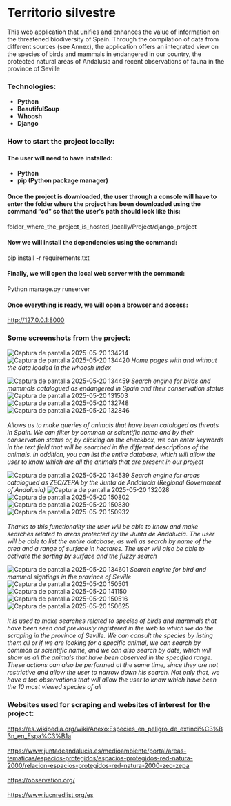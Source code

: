 # Territorio silvestre
This web application that unifies and enhances the value of information on the threatened biodiversity of Spain. Through the compilation of data from different sources (see Annex), the application offers an integrated view on the species of birds and mammals in endangered in our country, the protected natural areas of Andalusia and recent observations of fauna in the province of Seville

### Technologies:
- **Python**
- **BeautifulSoup**
- **Whoosh**
- **Django**

### How to start the project locally:
#### The user will need to have installed:
- **Python**
- **pip (Python package manager)**
#### Once the project is downloaded, the user through a console will have to enter the folder where the project has been downloaded using the command “cd” so that the user's path should look like this:
folder_where_the_project_is_hosted_locally/Project/django_project
#### Now we will install the dependencies using the command:
pip install -r requirements.txt
#### Finally, we will open the local web server with the command:
Python manage.py runserver
#### Once everything is ready, we will open a browser and access:
http://127.0.0.1:8000

### Some screenshots from the project:
![Captura de pantalla 2025-05-20 134214](https://github.com/user-attachments/assets/b071e168-bf0a-49be-8f15-c86d67ddc5f3)
![Captura de pantalla 2025-05-20 134420](https://github.com/user-attachments/assets/8b9a884d-3d91-44e9-b976-15e65715edaa)
*Home pages with and without the data loaded in the whoosh index*

![Captura de pantalla 2025-05-20 134459](https://github.com/user-attachments/assets/6c31d36b-eaee-4a6e-86d5-ecd0584cc8c8)
*Search engine for birds and mammals catalogued as endangered in Spain and their conservation status*
![Captura de pantalla 2025-05-20 131503](https://github.com/user-attachments/assets/07fbe431-656d-44f6-be9d-c2c103ff9dcc)
![Captura de pantalla 2025-05-20 132748](https://github.com/user-attachments/assets/78ad84f7-8077-4372-92e5-54ba9c3ca793)
![Captura de pantalla 2025-05-20 132846](https://github.com/user-attachments/assets/61a5f8fb-4f47-488f-b00b-6374a89c889b)<br><br>
*Allows us to make queries of animals that have been cataloged as threats in Spain. We can filter by common or scientific name and by their conservation status or, by clicking on the checkbox, we can enter keywords in the text field that will be searched in the different descriptions of the animals. In addition, you can list the entire database, which will allow the user to know which are all the animals that are present in our project*

![Captura de pantalla 2025-05-20 134539](https://github.com/user-attachments/assets/d3313576-26bb-4404-b3be-1095a78bb2f9)
*Search engine for areas catalogued as ZEC/ZEPA by the Junta de Andalucía (Regional Government of Andalusia)*
![Captura de pantalla 2025-05-20 132028](https://github.com/user-attachments/assets/0136186e-e6b0-4644-8170-f5e7501d2140)
![Captura de pantalla 2025-05-20 150802](https://github.com/user-attachments/assets/0bfad6da-c9fe-459e-863e-ee39b69638fb)
![Captura de pantalla 2025-05-20 150830](https://github.com/user-attachments/assets/bf0648b4-a0e5-407e-a6cf-aa9d31e1a7be)
![Captura de pantalla 2025-05-20 150932](https://github.com/user-attachments/assets/68e8b38d-da49-454c-9b56-eadf0f7e6fee)<br><br>
*Thanks to this functionality the user will be able to know and make searches related to areas protected by the Junta de Andalucía. The user will be able to list the entire database, as well as search by name of the area and a range of surface in hectares. The user will also be able to activate the sorting by surface and the fuzzy search*

![Captura de pantalla 2025-05-20 134601](https://github.com/user-attachments/assets/fab75565-1337-4cf5-97c3-c9845bd74f32)
*Search engine for bird and mammal sightings in the province of Seville*
![Captura de pantalla 2025-05-20 150501](https://github.com/user-attachments/assets/629fc763-f82b-463e-8153-7d6d77119c72)
![Captura de pantalla 2025-05-20 141150](https://github.com/user-attachments/assets/ace316b4-5428-44ac-b709-a6b9bc1331bd)
![Captura de pantalla 2025-05-20 150516](https://github.com/user-attachments/assets/e43f2545-89e8-446f-a0c0-f2fdd7ae2da3)
![Captura de pantalla 2025-05-20 150625](https://github.com/user-attachments/assets/3ac64a5c-358e-407b-b89c-038b4ac26236)<br><br>
*It is used to make searches related to species of birds and mammals that have been seen and previously registered in the web to which we do the scraping in the province of Seville. We can consult the species by listing them all or if we are looking for a specific animal, we can search by common or scientific name, and we can also search by date, which will show us all the animals that have been observed in the specified range. These actions can also be performed at the same time, since they are not restrictive and allow the user to narrow down his search. Not only that, we have a top observations that will allow the user to know which have been the 10 most viewed species of all*

### Websites used for scraping and websites of interest for the project:
https://es.wikipedia.org/wiki/Anexo:Especies_en_peligro_de_extinci%C3%B3n_en_Espa%C3%B1a <br><br>
https://www.juntadeandalucia.es/medioambiente/portal/areas-tematicas/espacios-protegidos/espacios-protegidos-red-natura-2000/relacion-espacios-protegidos-red-natura-2000-zec-zepa <br><br>
https://observation.org/ <br><br>
https://www.iucnredlist.org/es <br><br>
